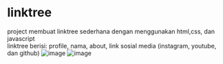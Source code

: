 # linktree
project membuat linktree sederhana dengan menggunakan html,css, dan javascript <br>
linktree berisi: profile, nama, about, link sosial media (instagram, youtube, dan github)
![image](https://user-images.githubusercontent.com/62587005/189925284-b989a7a5-91d0-4a8f-ba64-616ea5f0c7a3.png)
![image](https://user-images.githubusercontent.com/62587005/189924795-2b439e37-7ce2-40f7-91cb-f089a2c4d517.png)
